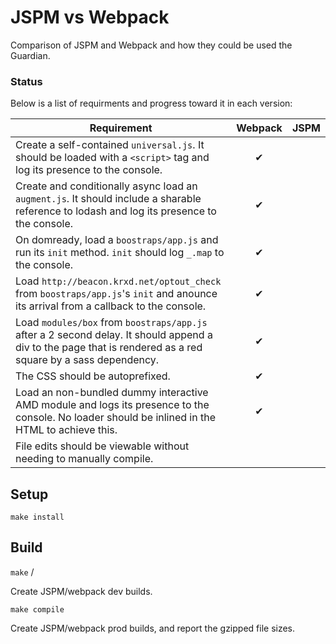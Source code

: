 # JSPM vs Webpack

Comparison of JSPM and Webpack and how they could be used the Guardian.

### Status

Below is a list of requirments and progress toward it in each version:

| Requirement | Webpack | JSPM  |
|---|:-:|:-:|
| Create a self-contained `universal.js`. It should be loaded with a `<script>` tag and log its presence to the console. | ✔ |  |
| Create and conditionally async load an `augment.js`. It should include a sharable reference to lodash and log its presence to the console. | ✔ |  |
| On domready, load a `boostraps/app.js` and run its `init` method. `init` should log `_.map` to the console. | ✔ |  |
| Load `http://beacon.krxd.net/optout_check` from `boostraps/app.js`'s `init` and anounce its arrival from a callback to the console. | ✔ |  |
| Load `modules/box` from `boostraps/app.js` after a 2 second delay. It should append a div to the page that is rendered as a red square by a sass dependency. | ✔ |  |
| The CSS should be autoprefixed. | ✔ |  |
| Load an non-bundled dummy interactive AMD module and logs its presence to the console. No loader should be inlined in the HTML to achieve this. | ✔ |  |
| File edits should be viewable without needing to manually compile. |  |  |

## Setup

`make install`

## Build

`make` /

Create JSPM/webpack dev builds.

`make compile`

Create JSPM/webpack prod builds, and report the gzipped file sizes.
